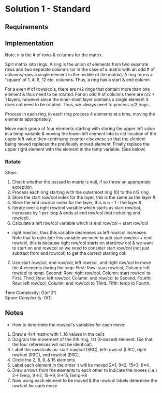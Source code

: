 ﻿# Solution 1 - Standard

## Requirements

## Implementation
Note: n is the # of rows & columns for the matrix.

Split matrix into rings. A ring is the union of elements from two separate 
rows and two separate columns (or in the case of a matrix with an odd #
of columns/rows a single element in the middle of the matrix). A ring
 forms a 'square' of 1, 4, 8, 12 etc. columns. Thus, a ring has a start
& end column.

For a even # of rows/cols, there are n/2 rings that contain more than one
 element & thus need to be rotated. For an odd # of columns there
are n/2 + 1 layers, however since the inner-most layer contains a single element it
does not need to be rotated. Thus, we always need to process n/2 rings.

Process in each ring, in each ring process 4 elements at a time, moving the
 elements appropriately.

Move each group of four elements starting with storing the upper left value in
 a temp variable & moving the lower-left element into to old location of the
upper left value then continuing counter clockwise so that the element being
 moved replaces the previously moved element. Finally replace the upper right
element with the element in the temp variable. (See below)

### Rotate

Steps:
1. Check whether the passed in matrix is null, if so throw an appropriate exception.
2. Process each ring starting with the outermost ring (0) to the n/2 ring.
3. Store the start row/col index for the layer, this is the same as the layer #.
4. Store the end row/col index for the layer, this is n - 1 - the layer #.
5. Iterate over a right row/col variable which starts as start row/col, increases
by 1 per loop & ends at end row/col (not including end row/col).
6. Calculate a left row/col variable which is end row/col + start row/col
- right row/col, thus this variable decreases as left row/col increases. Note
that to calculate this variable we need to add start row/col + end row/col, this
is because right row/col starts on start/row col & we want to start on end row/col
 so we need to consider start row/col (not just subtract from end row/col) to 
get the correct starting col.
7. Use start row/col, end row/col, left row/col, and right row/col to move
the 4 elements during the loop:
First: Row: start row/col, Column: left row/col to temp.
Second: Row: right row/col, Column: start row/col to First.
Third: Row: left row/col, Column: end row/col to Second.
Fourth: Row: left row/col, Column: end row/col to Third.
Fifth: temp to Fourth.

Time Complexity: O(n^2^)  
Space Complexity: O(1)

## Notes
- How to determine the row/col's variables for each move:
1. Draw a 4x4 matrix with 1..16 values in the cells
2. Diagram the movement of the 0th ring, 1st (0-based) element. (So that the four
references will not be identical).
3. Label the rows/cols as:
start row/col (SRC), left row/col (LRC), right row/col (RRC), end row/col (ERC).
4. Circle the 2, 8, 9, & 15 elements.
5. Label each element in the order it will be moved 2=1, 9=2, 15=3, 8=4.
6. Draw arrows from the elements to each other to indicate the moves
(i.e.) 2->Temp, 9->2, 15->9, 8->15,Temp->8
7. Now using each element to be moved & the row/col labels determine the row/col
for each move.